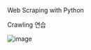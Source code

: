 Web Scraping with Python

Crawling 연습

![image](https://user-images.githubusercontent.com/86215408/156358786-108b3bfc-2f1f-4410-a5cc-0aa937b82cc5.png)

